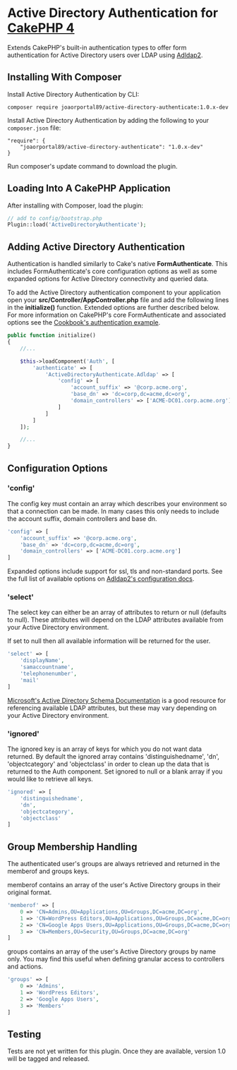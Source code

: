 # Active Directory Authentication for [CakePHP 4](https://cakephp.org/)

Extends CakePHP's built-in authentication types to offer form authentication for Active Directory users over LDAP using [Adldap2](https://github.com/Adldap2/Adldap2/).

## Installing With Composer

Install Active Directory Authentication by CLI:

```
composer require joaorportal89/active-directory-authenticate:1.0.x-dev
```

Install Active Directory Authentication by adding the following to your `composer.json` file:

    "require": {
        "joaorportal89/active-directory-authenticate": "1.0.x-dev"
    }

Run composer's update command to download the plugin.

## Loading Into A CakePHP Application

After installing with Composer, load the plugin:

```php
// add to config/bootstrap.php
Plugin::load('ActiveDirectoryAuthenticate');
```

## Adding Active Directory Authentication

Authentication is handled similarly to Cake's native **FormAuthenticate**. This includes FormAuthenticate's core configuration options as well as some expanded options for Active Directory connectivity and queried data.

To add the Active Directory authentication component to your application open your **src/Controller/AppController.php** file and add the following lines in the **initialize()** function. Extended options are further described below. For more information on CakePHP's core FormAuthenticate and associated options see the [Cookbook's authentication example](http://book.cakephp.org/3.0/en/tutorials-and-examples/blog-auth-example/auth.html).

```php
public function initialize()
{
    //...

    $this->loadComponent('Auth', [
        'authenticate' => [
            'ActiveDirectoryAuthenticate.Adldap' => [
                'config' => [
                    'account_suffix' => '@corp.acme.org',
                    'base_dn' => 'dc=corp,dc=acme,dc=org',
                    'domain_controllers' => ['ACME-DC01.corp.acme.org']
                ]
            ]
        ]
    ]);

    //...
}
```

## Configuration Options

### 'config'

The config key must contain an array which describes your environment so that a connection can be made. In many cases this only needs to include the account suffix, domain controllers and base dn.

```php
'config' => [
    'account_suffix' => '@corp.acme.org',
    'base_dn' => 'dc=corp,dc=acme,dc=org',
    'domain_controllers' => ['ACME-DC01.corp.acme.org']
]
```

Expanded options include support for ssl, tls and non-standard ports. See the full list of available options on [Adldap2's configuration docs](https://github.com/Adldap2/Adldap2/blob/master/docs/configuration.md).

### 'select'

The select key can either be an array of attributes to return or null (defaults to null). These attributes will depend on the LDAP attributes available from your Active Directory environment.

If set to null then all available information will be returned for the user.

```php
'select' => [
    'displayName',
    'samaccountname',
    'telephonenumber',
    'mail'
]
```

[Microsoft's Active Directory Schema Documentation](https://msdn.microsoft.com/en-us/library/ms675090(v=vs.85).aspx) is a good resource for referencing available LDAP attributes, but these may vary depending on your Active Directory environment.

### 'ignored'

The ignored key is an array of keys for which you do not want data returned. By default the ignored array contains 'distinguishedname', 'dn', 'objectcategory' and 'objectclass' in order to clean up the data that is returned to the Auth component. Set ignored to null or a blank array if you would like to retrieve all keys.

```php
'ignored' => [
    'distinguishedname',
    'dn',
    'objectcategory',
    'objectclass'
]
```

## Group Membership Handling

The authenticated user's groups are always retrieved and returned in the memberof and groups keys.

memberof contains an array of the user's Active Directory groups in their original format.

```php
'memberof' => [
    0 => 'CN=Admins,OU=Applications,OU=Groups,DC=acme,DC=org',
    1 => 'CN=WordPress Editors,OU=Applications,OU=Groups,DC=acme,DC=org',
    2 => 'CN=Google Apps Users,OU=Applications,OU=Groups,DC=acme,DC=org',
    3 => 'CN=Members,OU=Security,OU=Groups,DC=acme,DC=org'
]
```

groups contains an array of the user's Active Directory groups by name only. You may find this useful when defining granular access to controllers and actions.

```php
'groups' => [
    0 => 'Admins',
    1 => 'WordPress Editors',
    2 => 'Google Apps Users',
    3 => 'Members'
]
```

## Testing

Tests are not yet written for this plugin. Once they are available, version 1.0 will be tagged and released.
